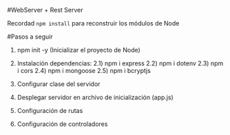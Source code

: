 #WebServer + Rest Server

Recordad ```npm install``` para reconstruir los módulos de Node

#Pasos a seguir

1) npm init -y (Inicializar el proyecto de Node)

2) Instalación dependencias:
    2.1) npm i express
    2.2) npm i dotenv
    2.3) npm i cors
    2.4) npm i mongoose
    2.5) npm i bcryptjs

3) Configurar clase del servidor

4) Desplegar servidor en archivo de inicialización (app.js)

5) Configuración de rutas

6) Configuración de controladores